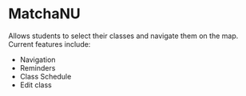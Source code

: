 # MatchaNU
Allows students to select their classes and navigate them on the map.
Current features include:
- Navigation
- Reminders
- Class Schedule
- Edit class
